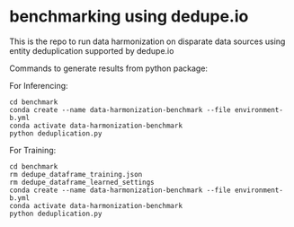 # benchmarking using dedupe.io
This is the repo to run data harmonization on disparate data sources using entity deduplication supported by dedupe.io

Commands to generate results from python package:

For Inferencing:
```
cd benchmark
conda create --name data-harmonization-benchmark --file environment-b.yml
conda activate data-harmonization-benchmark
python deduplication.py
```

For Training:
```
cd benchmark
rm dedupe_dataframe_training.json
rm dedupe_dataframe_learned_settings
conda create --name data-harmonization-benchmark --file environment-b.yml
conda activate data-harmonization-benchmark
python deduplication.py
```